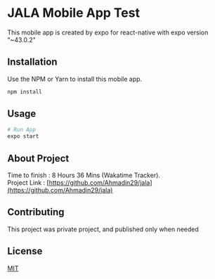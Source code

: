 # JALA Mobile App Test

This mobile app is created by expo for react-native with expo version "~43.0.2"

## Installation

Use the NPM or Yarn to install this mobile app.

```bash
npm install
```

## Usage

```bash
# Run App
expo start
```
## About Project
Time to finish : 8 Hours 36 Mins (Wakatime Tracker). <br/>
Project Link : [https://github.com/Ahmadin29/jala](https://github.com/Ahmadin29/jala)

## Contributing
This project was private project, and published only when needed

## License
[MIT](https://choosealicense.com/licenses/mit/)